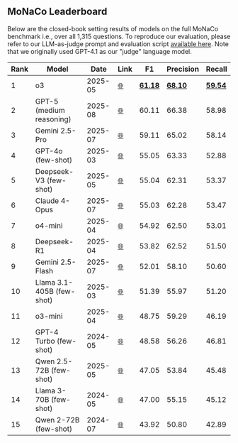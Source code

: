## **MoNaCo Leaderboard**

Below are the closed-book setting results of models on the full MoNaCo benchmark i.e., over all 1,315 questions. To reproduce our evaluation, please refer to our LLM-as-judge prompt and evaluation script [available here](https://github.com/tomerwolgithub/monaco/tree/main/prompts). Note that we originally used GPT-4.1 as our "judge" language model.

Rank | Model | Date | Link | F1 | Precision | Recall 
------------ | ------------- | ------------- | ------------- | ------------- | ------------- | -------------
1 | o3 | 2025-05 | [🌐](https://openai.com/index/introducing-o3-and-o4-mini/) | **<u>61.18</u>** | **<u>68.10</u>**  | **<u>59.54</u>** 
2 | GPT-5 (medium reasoning) | 2025-08 | [🌐](https://openai.com/index/introducing-gpt-5/) | 60.11 | 66.38 | 58.98
3 | Gemini 2.5-Pro | 2025-07 | [🌐](https://deepmind.google/models/gemini/pro/) | 59.11 | 65.02 | 58.14
4 | GPT-4o (few-shot) | 2025-03 | [🌐](https://openai.com/index/hello-gpt-4o/) | 55.05 | 63.33  | 52.88
5 | Deepseek-V3 (few-shot) | 2025-05 | [🌐](https://huggingface.co/deepseek-ai/DeepSeek-V3) | 55.04 | 62.31 | 53.37
6 | Claude 4-Opus | 2025-07 | [🌐](https://www.anthropic.com/news/claude-4) | 55.03 | 62.28 | 53.47
7 | o4-mini | 2025-04 | [🌐](https://openai.com/index/introducing-o3-and-o4-mini/) |  54.92 | 62.50 | 53.01
8 | Deepseek-R1 | 2025-04 | [🌐](https://huggingface.co/deepseek-ai/DeepSeek-R1) | 53.82 | 62.52 | 51.50
9 | Gemini 2.5-Flash | 2025-07 | [🌐](https://deepmind.google/models/gemini/flash/) | 52.01 | 58.10 | 50.60
10 | Llama 3.1-405B (few-shot) | 2025-03 | [🌐](https://huggingface.co/meta-llama/Llama-3.1-405B-Instruct) | 51.39 | 55.97 | 51.20
11 | o3-mini | 2025-04 | [🌐](https://openai.com/index/openai-o3-mini/) | 48.75 | 59.29 | 46.19
12 | GPT-4 Turbo (few-shot) | 2024-05 | [🌐](https://platform.openai.com/docs/models/gpt-4-turbo) | 48.58 | 56.26 | 46.81
13 | Qwen 2.5-72B (few-shot) | 2025-05 | [🌐](https://huggingface.co/Qwen/Qwen2.5-7B-Instruct) | 47.05 | 53.84 | 45.48
14 | Llama 3-70B (few-shot) | 2024-05 | [🌐](https://huggingface.co/meta-llama/Meta-Llama-3-70B-Instruct) | 47.00 | 55.15 |  45.12
15 | Qwen 2-72B (few-shot) | 2024-07 | [🌐](https://huggingface.co/Qwen/Qwen2-7B-Instruct) | 43.92 | 50.80 | 42.89



